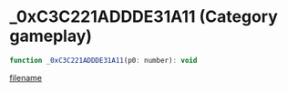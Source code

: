 # _0xC3C221ADDDE31A11 (Category gameplay)

```js
function _0xC3C221ADDDE31A11(p0: number): void
```

[filename](_0xC3C221ADDDE31A11_m.md ':include')